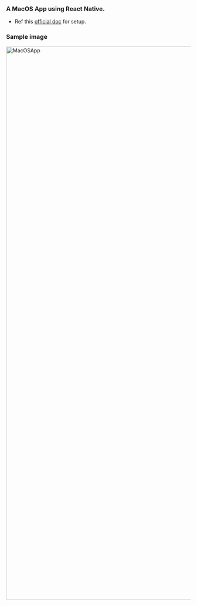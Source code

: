### A MacOS App using React Native.
- Ref this [official doc](https://microsoft.github.io/react-native-windows/docs/rnm-getting-started) for setup.

### Sample image

<img width="1506" alt="MacOSApp" src="https://github.com/anas-ambalavan/rn-task-app-macOS/assets/37231440/b846864b-0bc3-41b7-8a06-15bcb225380d">
